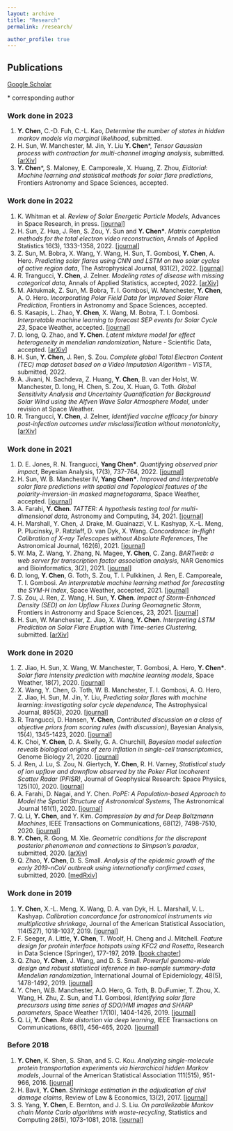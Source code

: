 ```yaml
---
layout: archive 
title: "Research"
permalink: /research/

author_profile: true
---
```



## Publications

[Google Scholar](https://scholar.google.com/citations?user=ycbIaucAAAAJ&hl=en)

\* corresponding author

### Work done in 2023

1. **Y. Chen**, C.-D. Fuh, C.-L. Kao, *Determine the number of states in hidden markov models via marginal likelihood*, submitted.
2. H. Sun, W. Manchester, M. Jin, Y. Liu **Y. Chen***, *Tensor Gaussian process with contraction for multi-channel imaging analysis*, submitted. [[arXiv](https://arxiv.org/abs/2301.11203)]
3. **Y. Chen***, S. Maloney, E. Camporeale, X. Huang, Z. Zhou, *Eidtorial: Machine learning and statistical methods for solar flare predictions*, Frontiers Astronomy and Space Sciences, accepted.

### Work done in 2022

1. K. Whitman et al. *Review of Solar Energetic Particle Models*, Advances in Space Research, in press. [[journal]](https://doi.org/10.1016/j.asr.2022.08.006)
2. H. Sun, Z. Hua, J. Ren, S. Zou, Y. Sun and **Y. Chen\***. *Matrix completion methods for the total electron video reconstruction*, Annals of Applied Statistics 16(3), 1333-1358, 2022. [[journal](http://dx.doi.org/10.1214/21-AOAS1541)]
3. Z. Sun, M. Bobra, X. Wang, Y. Wang, H. Sun, T. Gombosi, **Y. Chen**, A. Hero. *Predicting solar flares using CNN and LSTM on two solar cycles of active region data*, The Astrophysical Journal, 931(2), 2022. [[journal](https://doi.org/10.1002/essoar.10508256.1)]
4. R. Trangucci, **Y. Chen**, J. Zelner. *Modeling rates of disease with missing categorical data*, Annals of Applied Statistics, accepted, 2022. [[arXiv]](https://arxiv.org/abs/2206.08161)
5. M. Aktukmak, Z. Sun, M. Bobra, T. I. Gombosi, W. Manchester, **Y. Chen**, A. O. Hero. *Incorporating Polar
Field Data for Improved Solar Flare Prediction*, Frontiers in Astronomy and Space Sciences, accepted.
6. S. Kasapis, L. Zhao, **Y. Chen**, X. Wang, M. Bobra, T. I. Gombosi. *Interpretable
machine learning to forecast SEP events for Solar Cycle 23*, Space Weather, accepted. [[journal](https://doi.org/10.1002/essoar.10507642.1)]
7. D. Iong, Q. Zhao, and **Y. Chen**. *Latent mixture model for effect heterogeneity in
mendelian randomization*, Nature - Scientific Data, accepted. [[arXiv](https://arxiv.org/abs/2007.06476)]
8. H. Sun, **Y. Chen**, J. Ren, S. Zou. *Complete global Total Electron Content (TEC)
map dataset based on a Video Imputation Algorithm - VISTA*, submitted, 2022.
9. A. Jivani, N. Sachdeva, Z. Huang, **Y. Chen**, B. van der Holst, W. Manchester, D. Iong, H. Chen, S. Zou, X.
Huan, G. Toth. *Global Sensitivity Analysis and Uncertainty Quantification for Background Solar Wind using
the Alfven Wave Solar Atmosphere Model*, under revision at Space Weather.
10. R. Trangucci, **Y. Chen**, J. Zelner, *Identified vaccine efficacy for binary post-infection outcomes under misclassification without monotonicity*, [[arXiv](https://arxiv.org/abs/2211.16502
)]

### Work done in 2021

1. D. E. Jones, R. N. Trangucci, **Yang Chen\***. *Quantifying observed prior impact*, Beyesian Analysis, 17(3), 737-764, 2022. [[journal](https://doi.org/10.1214/21-BA1217)]
2. H. Sun, W. B. Manchester IV, **Yang Chen\***. *Improved and interpretable solar flare predictions with spatial and Topological features of the polarity-inversion-lin masked magnetogarams*, Space Weather, accepted. [[journal](https://doi.org/10.1002/essoar.10507540.1)]
3. A. Farahi, **Y. Chen**. *TATTER: A hypothesis testing tool for multi-dimensional data*, Astronomy and Computing, 34, 2021. [[journal](https://doi.org/10.1016/j.ascom.2020.100445)]
4. H. Marshall, Y. Chen, J. Drake, M. Guainazzi, V. L. Kashyap, X.-L. Meng, P. Plucinsky, P. Ratzlaff, D. van Dyk, X. Wang. *Concordance: In-flight Calibration of X-ray Telescopes without Absolute References*, The Astronomical Journal, 162(6), 2021. [[journal](https://doi.org/10.3847/1538-3881/ac230a)]
5. W. Ma, Z. Wang, Y. Zhang, N. Magee, **Y. Chen**, C. Zang. *BARTweb: a web server for transcription factor association analysis*, NAR Genomics and Bioinformatics, 3(2), 2021. [[journal](https://doi.org/10.1093/nargab/lqab022)]
6. D. Iong, **Y. Chen**, G. Toth, S. Zou, T. I. Pulkkinen, J. Ren, E. Camporeale, T. I. Gombosi. *An interpretable machine learning method for forecasting the SYM-H index*, Space Weather, accepted, 2021. [[journal](https://doi.org/10.1002/essoar.10508063.3)]
7. S. Zou, J. Ren, Z. Wang, H. Sun, **Y. Chen**. *Impact of Storm-Enhanced Density (SED) on Ion Upflow Fluxes During Geomagnetic Storm*, Frontiers in Astronomy
and Space Sciences, 23, 2021. [[journal](https://doi.org/10.3389/fspas.2021.746429)]
8. H. Sun, W. Manchester, Z. Jiao, X. Wang, **Y. Chen**. *Interpreting LSTM Prediction on Solar Flare Eruption with Time-series Clustering*, submitted. [[arXiv](https://arxiv.org/abs/1912.12360)]

### Work done in 2020

1. Z. Jiao, H. Sun, X. Wang, W. Manchester, T. Gombosi, A. Hero, **Y. Chen\***. *Solar flare intensity prediction with machine learning models*, Space Weather, 18(7), 2020. [[journal](https://doi.org/10.1029/2020SW002440)]
2. X. Wang, Y. Chen, G. Toth, W. B. Manchester, T. I. Gombosi, A. O. Hero, Z. Jiao, H. Sun, M. Jin, Y. Liu, *Predicting solar flares with machine learning: investigating solar cycle dependence*, The Astrophysical Journal, 895(3), 2020. [[journal](https://doi.org/10.3847/1538-4357/ab89ac)]
3. R. Trangucci, D. Hansen, **Y. Chen**, *Contributed discussion on a class of
objective priors from scoring rules (with discussion)*, Bayesian Analysis, 15(4), 1345-1423, 2020. [[journal](https://doi.org/10.1214/19-BA1187)]
4. K. Choi, **Y. Chen**, D. A. Skelly, G. A. Churchill, *Bayesian model selection reveals biological origins of zero inflation in single-cell transcriptomics*, Genome Biology 21, 2020. [[journal](https://doi.org/10.1186/s13059-020-02103-2)]
5. J. Ren, J. Lu, S. Zou, N. Giertych, **Y. Chen**, R. H. Varney, *Statistical study of ion upflow and downflow observed by the Poker Flat Incoherent Scatter Radar (PFISR)*, Journal of Geophysical Research: Space Physics,  125(10), 2020. [[journal](https://doi.org/10.1029/2020JA028179)]
6. A. Farahi, D. Nagai, and Y. Chen. *PoPE: A Population-based Approach to
Model the Spatial Structure of Astronomical Systems*, The Astronomical Journal
161(1), 2020. [[journal](https://doi.org/10.3847/1538-3881/abc630)]
7. Q. Li, **Y. Chen**, and Y. Kim. *Compression by and for Deep Boltzmann Machines*, IEEE Transactions on Communications, 68(12), 7498-7510, 2020. [[journal](https://ieeexplore.ieee.org/document/9183947)]
8. **Y. Chen**, R. Gong, M. Xie. *Geometric conditions for the discrepant posterior phenomenon and connections to Simpson’s paradox*, submitted, 2020. [[arXiv](https://arxiv.org/abs/2001.08336)]
9. Q. Zhao, **Y. Chen**, D. S. Small. *Analysis of the epidemic growth of the early 2019-nCoV outbreak using internationally confirmed cases*, submitted, 2020. [[medRxiv](https://doi.org/10.1101/2020.02.06.20020941)]

### Work done in 2019

1. **Y. Chen**, X.-L. Meng, X. Wang, D. A. van Dyk, H. L. Marshall, V. L. Kashyap. *Calibration concordance for astronomical instruments via multiplicative shrinkage*, Journal of the American Statistical Association, 114(527), 1018-1037, 2019. [[journal](https://doi.org/10.1080/01621459.2018.1528978)]
2. F. Seeger, A. Little, **Y. Chen**, T. Woolf, H. Cheng and J. Mitchell. *Feature design for protein interface hotspots using KFC2 and Rosetta*, Research in Data Science (Springer), 177-197, 2019. [[book chapter](https://doi.org/10.1007/978-3-030-11566-1_8)]
3. Q. Zhao, **Y. Chen**, J. Wang, and D. S. Small. *Powerful genome-wide design and robust statistical inference in two-sample summary-data Mendelian randomization*, International Journal of Epidemiology, 48(5), 1478-1492, 2019. [[journal](https://doi.org/10.1093/ije/dyz142)]
4. Y. Chen, W.B. Manchester, A.O. Hero, G. Toth, B. DuFumier, T. Zhou, X. Wang, H. Zhu, Z. Sun, and T.I. Gombosi, *Identifying solar flare precursors using time series of SDO/HMI images and SHARP parameters*, Space Weather 17(10), 1404-1426, 2019. [[journal](https://doi.org/10.1029/2019SW002214)]
5. Q. Li, **Y. Chen**. *Rate distortion via deep learning*, IEEE Transactions on Communications, 68(1), 456-465, 2020. [[journal](https://ieeexplore.ieee.org/document/8888220)] 

### Before 2018

1. **Y. Chen**, K. Shen, S. Shan, and S. C. Kou. *Analyzing single-molecule protein transportation experiments via hierarchical hidden Markov models*, Journal of the American Statistical Association 111(515), 951-966, 2016. [[journal](https://doi.org/10.1080/01621459.2016.1140050)]
2. H. Bavli, **Y. Chen**. *Shrinkage estimation in the adjudication of civil damage claims*, Review of Law & Economics, 13(2), 2017. [[journal](https://doi.org/10.1515/rle-2015-0010)]
3. S. Yang, **Y. Chen**, E. Bernton, and J. S. Liu. *On parallelizable Markov chain Monte
Carlo algorithms with waste-recycling*, Statistics and Computing 28(5), 1073-1081, 2018. [[journal](https://doi.org/10.1007/s11222-017-9780-4)]
